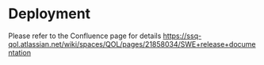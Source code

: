 # Deployment

Please refer to the Confluence page for details
https://ssq-qol.atlassian.net/wiki/spaces/QOL/pages/21858034/SWE+release+documentation
